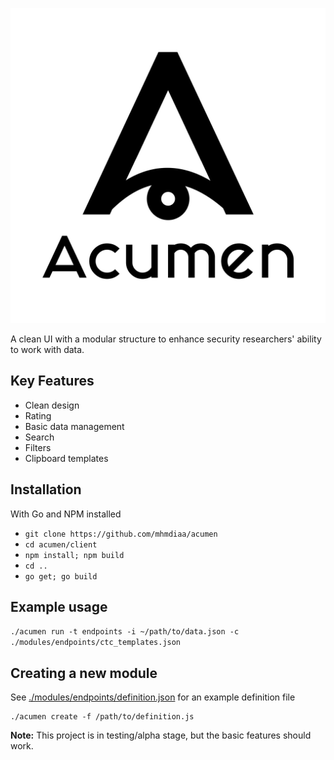 
![acumen](client/public/acumen.jpg)

A clean UI with a modular structure to enhance security researchers' ability to work with data.

## Key Features
- Clean design
- Rating
- Basic data management
- Search
- Filters
- Clipboard templates

## Installation

With Go and NPM installed

- `git clone https://github.com/mhmdiaa/acumen`
- `cd acumen/client`
- `npm install; npm build`
- `cd ..`
- `go get; go build`

## Example usage

`./acumen run -t endpoints -i ~/path/to/data.json -c ./modules/endpoints/ctc_templates.json`

## Creating a new module

See [./modules/endpoints/definition.json](modules/endpoints/definition.json) for an example definition file

```
./acumen create -f /path/to/definition.js
```

**Note:** This project is in testing/alpha stage, but the basic features should work.
